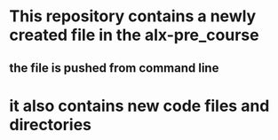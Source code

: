 # This repository  contains a newly created file in the alx-pre_course

## the file is pushed from command line 

 # it also contains  new code files  and directories

